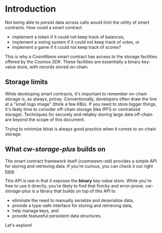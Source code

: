 # Introduction

Not being able to persist data across calls would limit the utility of smart
contracts. How could a smart contract

- implement a token if it could not keep track of balances,
- implement a voting system if it could not keep track of votes, or
- implement a game if it could not keep track of scores?

This is why a _CosmWasm_ smart contract has access to the storage facilities
offered by the _Cosmos SDK_. These facilities are essentially a binary key-value
store, with records stored on-chain.

## Storage limits

While developing smart contracts, it's important to remember on-chain storage
is, as always, pricey. Conventionally, developers often draw the line at a
"small logo image" (think a few KBs). If you need to store bigger things, it's
likely time to consider off-chain storage (like IPFS or centralized storage).
Techniques for securely and reliably storing large data off-chain are beyond the
scope of this document.

Trying to minimize bloat is always good practice when it comes to on-chain
storage.

## What _cw-storage-plus_ builds on

The smart contract framework itself (_cosmwasm-std_) provides a simple API for
storing and retrieving data. If you're curious, you can check it out right
[here](https://docs.rs/cosmwasm-std/2.0.3/cosmwasm_std/trait.Storage.html).

This API is raw in that it exposes the **binary** key-value store. While you're
free to use it directly, you're likely to find that finicky and error-prone.
_cw-storage-plus_ is a library that builds on top of this API to

- eliminate the need to manually serialize and deserialize data,
- provide a type-safe interface for storing and retrieving data,
- help manage keys, and
- provide featureful persistent data structures.

Let's explore!
